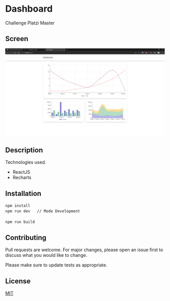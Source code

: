 # Dashboard
Challenge Platzi Master
## Screen
![](./screen.png)

## Description
Technologies used.
+ ReactJS
+ Recharts

## Installation

```bash
npm install
npm run dev   // Mode Development

npm run build
```

## Contributing
Pull requests are welcome. For major changes, please open an issue first to discuss what you would like to change.

Please make sure to update tests as appropriate.

## License
[MIT](https://choosealicense.com/licenses/mit/)